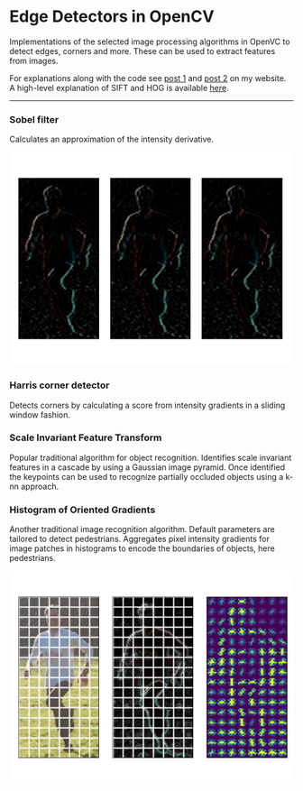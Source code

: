 # Edge Detectors in OpenCV

Implementations of the selected image processing algorithms in OpenVC to detect edges, corners and more. These can be used to extract features from images.

For explanations along with the code see [post 1](https://www.neuralception.com/featureextractors-1/) and [post 2](https://www.neuralception.com/featureextractors-2/) on my website. A high-level explanation of SIFT and HOG is available [here](https://www.neuralception.com/objectdetection-traditionalfeatures).

___________________________________

### Sobel filter

Calculates an approximation of the intensity derivative.

![First order gradients](images/hog-example-gradients.png "Fist order gradients")


### Harris corner detector

Detects corners by calculating a score from intensity gradients in a sliding window fashion.


### Scale Invariant Feature Transform

Popular traditional algorithm for object recognition. Identifies scale invariant features in a cascade by using a Gaussian image pyramid. Once identified the keypoints can be used to recognize partially occluded objects using a k-nn approach.


### Histogram of Oriented Gradients

Another traditional image recognition algorithm. Default parameters are tailored to detect pedestrians. Aggregates pixel intensity gradients for image patches in histograms to encode the boundaries of objects, here pedestrians.

![hog example](images/hog-example.png "HOG example")
